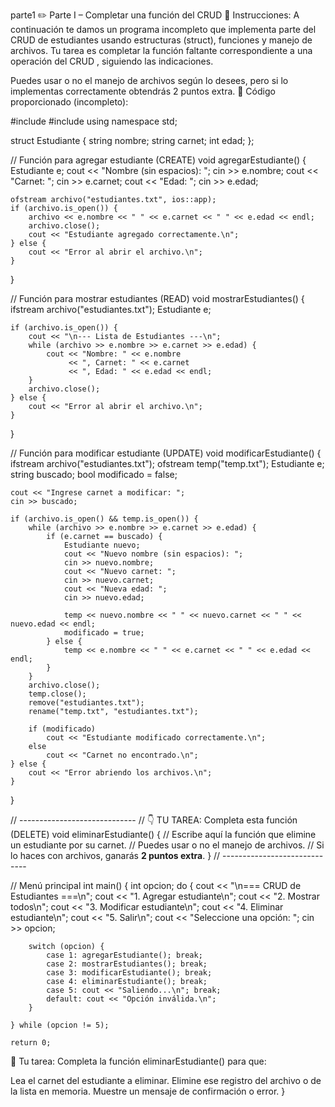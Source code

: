 parte1
✏️ Parte I – Completar una función del CRUD 📝 Instrucciones: A continuación te damos un programa incompleto que implementa parte del CRUD de estudiantes usando estructuras (struct), funciones y manejo de archivos. Tu tarea es completar la función faltante correspondiente a una operación del CRUD , siguiendo las indicaciones.

Puedes usar o no el manejo de archivos según lo desees, pero si lo implementas correctamente obtendrás 2 puntos extra. 🔧 Código proporcionado (incompleto):

#include <iostream>
#include <fstream>
using namespace std;

struct Estudiante {
    string nombre;
    string carnet;
    int edad;
};

// Función para agregar estudiante (CREATE)
void agregarEstudiante() {
    Estudiante e;
    cout << "Nombre (sin espacios): ";
    cin >> e.nombre;
    cout << "Carnet: ";
    cin >> e.carnet;
    cout << "Edad: ";
    cin >> e.edad;

    ofstream archivo("estudiantes.txt", ios::app);
    if (archivo.is_open()) {
        archivo << e.nombre << " " << e.carnet << " " << e.edad << endl;
        archivo.close();
        cout << "Estudiante agregado correctamente.\n";
    } else {
        cout << "Error al abrir el archivo.\n";
    }
}

// Función para mostrar estudiantes (READ)
void mostrarEstudiantes() {
    ifstream archivo("estudiantes.txt");
    Estudiante e;

    if (archivo.is_open()) {
        cout << "\n--- Lista de Estudiantes ---\n";
        while (archivo >> e.nombre >> e.carnet >> e.edad) {
            cout << "Nombre: " << e.nombre 
                 << ", Carnet: " << e.carnet
                 << ", Edad: " << e.edad << endl;
        }
        archivo.close();
    } else {
        cout << "Error al abrir el archivo.\n";
    }
}

// Función para modificar estudiante (UPDATE)
void modificarEstudiante() {
    ifstream archivo("estudiantes.txt");
    ofstream temp("temp.txt");
    Estudiante e;
    string buscado;
    bool modificado = false;

    cout << "Ingrese carnet a modificar: ";
    cin >> buscado;

    if (archivo.is_open() && temp.is_open()) {
        while (archivo >> e.nombre >> e.carnet >> e.edad) {
            if (e.carnet == buscado) {
                Estudiante nuevo;
                cout << "Nuevo nombre (sin espacios): ";
                cin >> nuevo.nombre;
                cout << "Nuevo carnet: ";
                cin >> nuevo.carnet;
                cout << "Nueva edad: ";
                cin >> nuevo.edad;

                temp << nuevo.nombre << " " << nuevo.carnet << " " << nuevo.edad << endl;
                modificado = true;
            } else {
                temp << e.nombre << " " << e.carnet << " " << e.edad << endl;
            }
        }
        archivo.close();
        temp.close();
        remove("estudiantes.txt");
        rename("temp.txt", "estudiantes.txt");

        if (modificado)
            cout << "Estudiante modificado correctamente.\n";
        else
            cout << "Carnet no encontrado.\n";
    } else {
        cout << "Error abriendo los archivos.\n";
    }
}

// -----------------------------
// 👇 TU TAREA: Completa esta función (DELETE)
void eliminarEstudiante() {
    // Escribe aquí la función que elimine un estudiante por su carnet.
    // Puedes usar o no el manejo de archivos.
    // Si lo haces con archivos, ganarás **2 puntos extra**.
}
// -----------------------------

// Menú principal
int main() {
    int opcion;
    do {
        cout << "\n=== CRUD de Estudiantes ===\n";
        cout << "1. Agregar estudiante\n";
        cout << "2. Mostrar todos\n";
        cout << "3. Modificar estudiante\n";
        cout << "4. Eliminar estudiante\n";
        cout << "5. Salir\n";
        cout << "Seleccione una opción: ";
        cin >> opcion;

        switch (opcion) {
            case 1: agregarEstudiante(); break;
            case 2: mostrarEstudiantes(); break;
            case 3: modificarEstudiante(); break;
            case 4: eliminarEstudiante(); break;
            case 5: cout << "Saliendo...\n"; break;
            default: cout << "Opción inválida.\n";
        }

    } while (opcion != 5);

    return 0;
📌 Tu tarea: Completa la función eliminarEstudiante() para que:

Lea el carnet del estudiante a eliminar. Elimine ese registro del archivo o de la lista en memoria. Muestre un mensaje de confirmación o error. }